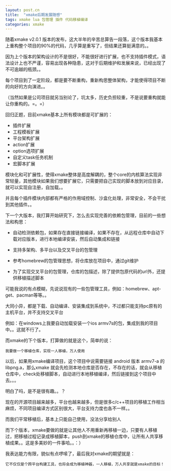 ```yaml
---
layout: post.cn
title:  "xmake后期发展随想"
tags: xmake lua 包管理 插件 代码移植编译
categories: xmake
---
```


随着xmake v2.0.1 版本的发布，这大半年的辛苦总算告一段落，这个版本我基本上重构整个项目的90%的代码，几乎算是重写了，但结果还算挺满意的。。

因为上个版本的架构设计的不是很好，不能很好进行扩展，也不支持插件模式，语法设计上也不严谨，容易出现各种隐患，这对于后期维护和发展来说，已经出现了不可逾越的瓶颈。。

每个项目到了一定阶段，都是要不断重构，重新构思整体架构，才能使得项目不断的向好的方向演进。。

（当然如果是公司项目就另当别论了，坑太多，历史负担较重，不是说要重构就能让你重构的。=。=）

回归正题，目前xmake基本上所有模块都是可扩展的：

* 插件扩展
* 工程模板扩展
* 平台架构扩展
* action扩展
* option选项扩展
* 自定义task任务机制
* 宏脚本扩展

模块化和可扩展性，使得xmake整体是高度解耦的，整个core的内核算法实现非常轻量，其他模块如果我们想要扩展它，只需要把自己实现的脚本放到对应目录，就可以实现自注册，自加载。。

并且每个插件模块内部都有严格的作用域控制、沙盒化处理，非常安全，不会干扰到其他插件。。



下一个大版本，我打算开始研究下，怎么去实现完善的依赖包管理，目前的一些想法和构思：

* 自动检测依赖包，如果存在直接链接编译，如果不存在，从远程仓库中自动下载对应版本，进行本地编译安装，然后自动集成和链接

* 支持多架构、多平台以及交叉平台的包管理

* 参考homebrew的包管理思想，将仓库放在项目中，通过git维护

* 为了实现交叉平台的包管理，仓库的包描述，除了提供包原代码的url外，还提供移植描述脚本

可能我说的有点模糊，先说说现有的一些包管理工具，例如：homebrew、apt-get、pacman等等。。

大同小异，都是下载、自动编译、安装集成到系统中，不过都只能支持pc原有的主机平台，并不支持交叉平台

例如：在windows上我要自动加载安装一个ios armv7s的包，集成到我的项目中。。这就不行了。

而xmake的下个版本，打算做的就是这个，简单的说：

`我要做一个移植仓库，实现一人移植，万人使用`

以后，如果用xmake编译项目，这个项目中说需要链接 android 版本 armv7-a 的 libpng.a，那么xmake 就会先检测本地仓库是否存在，不存在的话，就会从移植仓库中，check处移植脚本，自动进行本地移植编译，然后链接到这个项目中去。。。

明白了吗，是不是很有趣。。？

现在的开源项目越来越多，平台也越来越多，但是很多c/c++项目的移植工作相当麻烦，不同项目编译方式区别很大，平台支持力度也各不一样。。

而我们平常移植后，基本上只能自己使用，没法分享给别人

而下个版本，xmake要做的就是让其他人不用重新再移植一边，只要有人移植过，把移植过程记录成移植脚本，push到xmake的移植仓库中，让所有人共享移植成果。。这是多美妙的一件事哈。。：）

我表达能力有限，貌似有点啰嗦了，最后我对xmake的期望就是：

`它不仅仅是个跨平台构建工具，也将会成为移植神器，一人移植，万人共享就是xmake的目标！`


